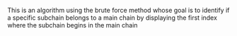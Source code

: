 This is an algorithm using the brute force method whose goal is to identify if a specific subchain belongs to a main chain by displaying the first index where the subchain begins in the main chain
